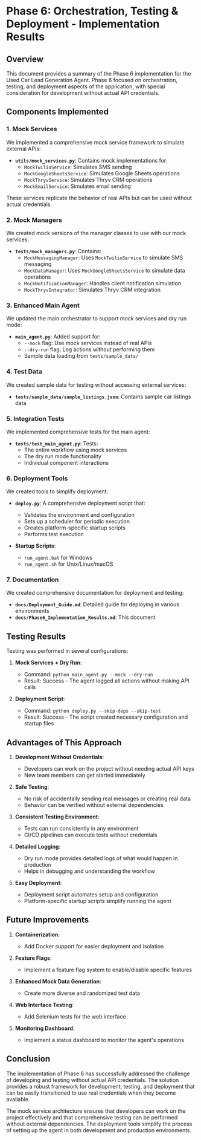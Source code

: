 # Phase 6: Orchestration, Testing & Deployment - Implementation Results

## Overview

This document provides a summary of the Phase 6 implementation for the Used Car Lead Generation Agent. Phase 6 focused on orchestration, testing, and deployment aspects of the application, with special consideration for development without actual API credentials.

## Components Implemented

### 1. Mock Services

We implemented a comprehensive mock service framework to simulate external APIs:

- **`utils/mock_services.py`**: Contains mock implementations for:
  - `MockTwilioService`: Simulates SMS sending
  - `MockGoogleSheetsService`: Simulates Google Sheets operations
  - `MockThryvService`: Simulates Thryv CRM operations
  - `MockEmailService`: Simulates email sending

These services replicate the behavior of real APIs but can be used without actual credentials.

### 2. Mock Managers

We created mock versions of the manager classes to use with our mock services:

- **`tests/mock_managers.py`**: Contains:
  - `MockMessagingManager`: Uses `MockTwilioService` to simulate SMS messaging
  - `MockDataManager`: Uses `MockGoogleSheetsService` to simulate data operations
  - `MockNotificationManager`: Handles client notification simulation
  - `MockThryvIntegrator`: Simulates Thryv CRM integration

### 3. Enhanced Main Agent

We updated the main orchestrator to support mock services and dry run mode:

- **`main_agent.py`**: Added support for:
  - `--mock` flag: Use mock services instead of real APIs
  - `--dry-run` flag: Log actions without performing them
  - Sample data loading from `tests/sample_data/`

### 4. Test Data

We created sample data for testing without accessing external services:

- **`tests/sample_data/sample_listings.json`**: Contains sample car listings data

### 5. Integration Tests

We implemented comprehensive tests for the main agent:

- **`tests/test_main_agent.py`**: Tests:
  - The entire workflow using mock services
  - The dry run mode functionality
  - Individual component interactions

### 6. Deployment Tools

We created tools to simplify deployment:

- **`deploy.py`**: A comprehensive deployment script that:
  - Validates the environment and configuration
  - Sets up a scheduler for periodic execution
  - Creates platform-specific startup scripts
  - Performs test execution

- **Startup Scripts**: 
  - `run_agent.bat` for Windows
  - `run_agent.sh` for Unix/Linux/macOS

### 7. Documentation

We created comprehensive documentation for deployment and testing:

- **`docs/Deployment_Guide.md`**: Detailed guide for deploying in various environments
- **`docs/Phase6_Implementation_Results.md`**: This document

## Testing Results

Testing was performed in several configurations:

1. **Mock Services + Dry Run**:
   - Command: `python main_agent.py --mock --dry-run`
   - Result: Success - The agent logged all actions without making API calls

2. **Deployment Script**:
   - Command: `python deploy.py --skip-deps --skip-test`
   - Result: Success - The script created necessary configuration and startup files

## Advantages of This Approach

1. **Development Without Credentials**:
   - Developers can work on the project without needing actual API keys
   - New team members can get started immediately

2. **Safe Testing**:
   - No risk of accidentally sending real messages or creating real data
   - Behavior can be verified without external dependencies

3. **Consistent Testing Environment**:
   - Tests can run consistently in any environment
   - CI/CD pipelines can execute tests without credentials

4. **Detailed Logging**:
   - Dry run mode provides detailed logs of what would happen in production
   - Helps in debugging and understanding the workflow

5. **Easy Deployment**:
   - Deployment script automates setup and configuration
   - Platform-specific startup scripts simplify running the agent

## Future Improvements

1. **Containerization**:
   - Add Docker support for easier deployment and isolation

2. **Feature Flags**:
   - Implement a feature flag system to enable/disable specific features

3. **Enhanced Mock Data Generation**:
   - Create more diverse and randomized test data

4. **Web Interface Testing**:
   - Add Selenium tests for the web interface

5. **Monitoring Dashboard**:
   - Implement a status dashboard to monitor the agent's operations

## Conclusion

The implementation of Phase 6 has successfully addressed the challenge of developing and testing without actual API credentials. The solution provides a robust framework for development, testing, and deployment that can be easily transitioned to use real credentials when they become available.

The mock service architecture ensures that developers can work on the project effectively and that comprehensive testing can be performed without external dependencies. The deployment tools simplify the process of setting up the agent in both development and production environments. 